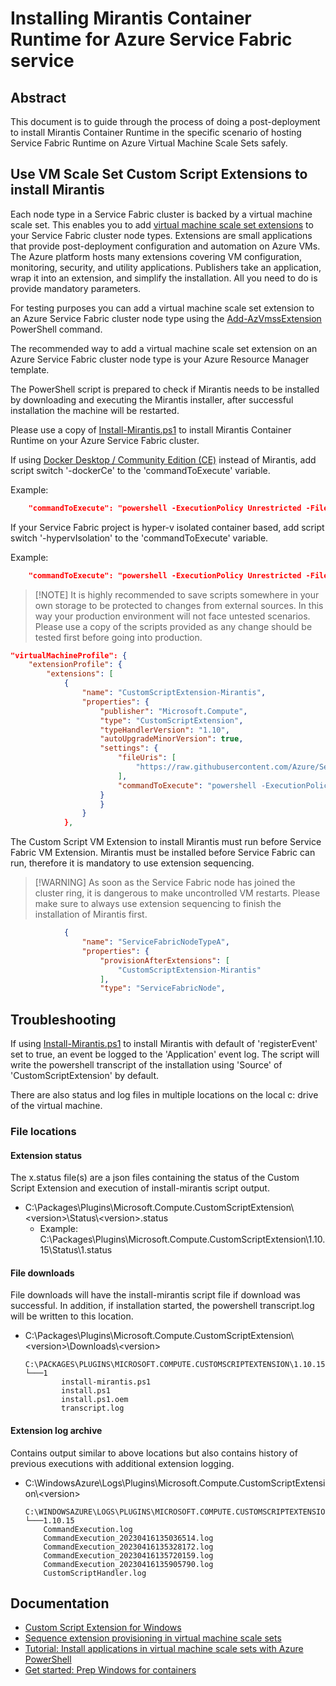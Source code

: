 # Installing Mirantis Container Runtime for Azure Service Fabric service

## Abstract 

This document is to guide through the process of doing a post-deployment to install Mirantis Container Runtime in the specific scenario of hosting Service Fabric Runtime on Azure Virtual Machine Scale Sets safely.

## Use VM Scale Set Custom Script Extensions to install Mirantis

Each node type in a Service Fabric cluster is backed by a virtual machine scale set. This enables you to add [virtual machine scale set extensions](https://docs.microsoft.com/en-us/azure/virtual-machines/extensions/overview) to your Service Fabric cluster node types. Extensions are small applications that provide post-deployment configuration and automation on Azure VMs. The Azure platform hosts many extensions covering VM configuration, monitoring, security, and utility applications. Publishers take an application, wrap it into an extension, and simplify the installation. All you need to do is provide mandatory parameters.

For testing purposes you can add a virtual machine scale set extension to an Azure Service Fabric cluster node type using the [Add-AzVmssExtension](https://docs.microsoft.com/powershell/module/az.compute/add-azvmssextension) PowerShell command.

The recommended way to add a virtual machine scale set extension on an Azure Service Fabric cluster node type is your Azure Resource Manager template.

The PowerShell script is prepared to check if Mirantis needs to be installed by downloading and executing the Mirantis installer, after successful installation the machine will be restarted.

Please use a copy of [Install-Mirantis.ps1](https://raw.githubusercontent.com/Azure/Service-Fabric-Troubleshooting-Guides/master/Scripts/Install-Mirantis.ps1) to install Mirantis Container Runtime on your Azure Service Fabric cluster.

If using [Docker Desktop / Community Edition (CE)](https://docs.docker.com/desktop/) instead of Mirantis, add script switch '-dockerCe' to the 'commandToExecute' variable.

Example:

```json
    "commandToExecute": "powershell -ExecutionPolicy Unrestricted -File .\\Install-Mirantis.ps1 -dockerCe"
```

If your Service Fabric project is hyper-v isolated container based, add script switch '-hypervIsolation' to the 'commandToExecute' variable.

Example:

```json
    "commandToExecute": "powershell -ExecutionPolicy Unrestricted -File .\\Install-Mirantis.ps1 -hypervIsolation"
```

> [!NOTE] It is highly recommended to save scripts somewhere in your own storage to be protected to changes from external sources. In this way your production environment will not face untested scenarios. Please use a copy of the scripts provided as any change should be tested first before going into production.

```json
"virtualMachineProfile": {
    "extensionProfile": {
        "extensions": [
            {
                "name": "CustomScriptExtension-Mirantis",
                "properties": {
                    "publisher": "Microsoft.Compute",
                    "type": "CustomScriptExtension",
                    "typeHandlerVersion": "1.10",
                    "autoUpgradeMinorVersion": true,
                    "settings": {
                        "fileUris": [
                            "https://raw.githubusercontent.com/Azure/Service-Fabric-Troubleshooting-Guides/master/Scripts/Install-Mirantis.ps1"
                        ],
                        "commandToExecute": "powershell -ExecutionPolicy Unrestricted -File .\\Install-Mirantis.ps1"
                    }
                    }
                }
            },
```

The Custom Script VM Extension to install Mirantis must run before Service Fabric VM Extension. Mirantis must be installed before Service Fabric can run, therefore it is mandatory to use extension sequencing. 

> [!WARNING] As soon as the Service Fabric node has joined the cluster ring, it is dangerous to make uncontrolled VM restarts. Please make sure to always use extension sequencing to finish the installation of Mirantis first.

```json
            {
                "name": "ServiceFabricNodeTypeA",
                "properties": {
                    "provisionAfterExtensions": [
                        "CustomScriptExtension-Mirantis"
                    ],
                    "type": "ServiceFabricNode",
```

## Troubleshooting

If using [Install-Mirantis.ps1](https://raw.githubusercontent.com/Azure/Service-Fabric-Troubleshooting-Guides/master/Scripts/Install-Mirantis.ps1) to install Mirantis with default of 'registerEvent' set to true, an event be logged to the 'Application' event log. The script will write the powershell transcript of the installation using 'Source' of 'CustomScriptExtension' by default.

There are also status and log files in multiple locations on the local c: drive of the virtual machine.

### File locations

#### **Extension status**

The x.status file(s) are a json files containing the status of the Custom Script Extension and execution of install-mirantis script output.

- C:\Packages\Plugins\Microsoft.Compute.CustomScriptExtension\\<version\>\Status\\<version\>.status
    - Example: C:\Packages\Plugins\Microsoft.Compute.CustomScriptExtension\1.10.15\Status\1.status

#### **File downloads**

File downloads will have the install-mirantis script file if download was successful. In addition, if installation started, the powershell transcript.log will be written to this location.

- C:\Packages\Plugins\Microsoft.Compute.CustomScriptExtension\\<version\>\Downloads\\<version\>

    ```text
    C:\PACKAGES\PLUGINS\MICROSOFT.COMPUTE.CUSTOMSCRIPTEXTENSION\1.10.15\DOWNLOADS
    └───1
            install-mirantis.ps1
            install.ps1
            install.ps1.oem
            transcript.log
    ```

#### **Extension log archive**

Contains output similar to above locations but also contains history of previous executions with additional extension logging.

- C:\WindowsAzure\Logs\Plugins\Microsoft.Compute.CustomScriptExtension\\<version\>

    ```text
    C:\WINDOWSAZURE\LOGS\PLUGINS\MICROSOFT.COMPUTE.CUSTOMSCRIPTEXTENSION
    └───1.10.15
        CommandExecution.log
        CommandExecution_20230416135036514.log
        CommandExecution_20230416135328172.log
        CommandExecution_20230416135720159.log
        CommandExecution_20230416135905790.log
        CustomScriptHandler.log
    ```

## Documentation

- [Custom Script Extension for Windows](https://docs.microsoft.com/azure/virtual-machines/extensions/custom-script-windows)
- [Sequence extension provisioning in virtual machine scale sets](https://docs.microsoft.com/azure/virtual-machine-scale-sets/virtual-machine-scale-sets-extension-sequencing)
- [Tutorial: Install applications in virtual machine scale sets with Azure PowerShell](https://docs.microsoft.com/azure/virtual-machine-scale-sets/tutorial-install-apps-powershell)
- [Get started: Prep Windows for containers](https://docs.microsoft.com/virtualization/windowscontainers/quick-start/set-up-environment?tabs=dockerce)
